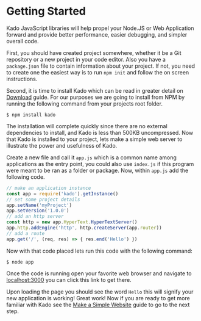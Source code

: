 # Getting Started

Kado JavaScript libraries will help propel your Node.JS or Web Application
forward and provide better performance, easier debugging, and simpler overall
code.

First, you should have created project somewhere, whether it be a Git repository
or a new project in your code editor. Also you have a `package.json` file to
contain information about your project. If not, you need to create one the
easiest way is to run `npm init` and follow the on screen instructions.

Second, it is time to install Kado which can be read in greater detail on
[Download](./Download.md) guide. For our purposes we are going to install from
NPM by running the following command from your projects root folder.

```
$ npm install kado
```

The installation will complete quickly since there are no external dependencies
to install, and Kado is less than 500KB uncompressed. Now that Kado is installed
to your project, lets make a simple web server to illustrate the power and
usefulness of Kado.

Create a new file and call it `app.js` which is a common name among applications
as the entry point, you could also use `index.js` if this program were meant to
be ran as a folder or package. Now, within `app.js` add the following code.

```js
// make an application instance
const app = require('kado').getInstance()
// set some project details
app.setName('myProject')
app.setVersion('1.0.0')
// add an http server
const http = new app.HyperText.HyperTextServer()
app.http.addEngine('http', http.createServer(app.router))
// add a route
app.get('/', (req, res) => { res.end('Hello') })
```

Now with that code placed lets run this code with the following command:

```
$ node app
```

Once the code is running open your favorite web browser and navigate to
[localhost:3000](http://localhost:3000) you can click this link to get there.

Upon loading the page you should see the word `Hello` this will signify your
new application is working! Great work! Now if you are ready to get more
familiar with Kado see the [Make a Simple Website](./MakeSimpleWebsite.md) guide
to go to the next step.
